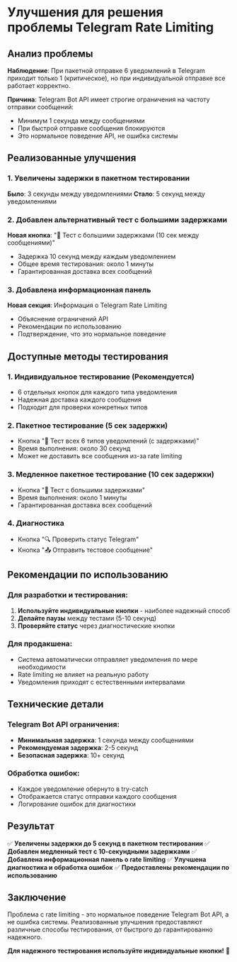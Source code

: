 # Улучшения для решения проблемы Telegram Rate Limiting

## Анализ проблемы

**Наблюдение**: При пакетной отправке 6 уведомлений в Telegram приходит только 1 (критическое), но при индивидуальной отправке все работает корректно.

**Причина**: Telegram Bot API имеет строгие ограничения на частоту отправки сообщений:
- Минимум 1 секунда между сообщениями
- При быстрой отправке сообщения блокируются
- Это нормальное поведение API, не ошибка системы

## Реализованные улучшения

### 1. Увеличены задержки в пакетном тестировании

**Было**: 3 секунды между уведомлениями
**Стало**: 5 секунд между уведомлениями

### 2. Добавлен альтернативный тест с большими задержками

**Новая кнопка**: "🐌 Тест с большими задержками (10 сек между сообщениями)"
- Задержка 10 секунд между каждым уведомлением
- Общее время тестирования: около 1 минуты
- Гарантированная доставка всех сообщений

### 3. Добавлена информационная панель

**Новая секция**: Информация о Telegram Rate Limiting
- Объяснение ограничений API
- Рекомендации по использованию
- Подтверждение, что это нормальное поведение

## Доступные методы тестирования

### 1. Индивидуальное тестирование (Рекомендуется)
- 6 отдельных кнопок для каждого типа уведомления
- Надежная доставка каждого сообщения
- Подходит для проверки конкретных типов

### 2. Пакетное тестирование (5 сек задержки)
- Кнопка "🚀 Тест всех 6 типов уведомлений (с задержками)"
- Время выполнения: около 30 секунд
- Может не доставить все сообщения из-за rate limiting

### 3. Медленное пакетное тестирование (10 сек задержки)
- Кнопка "🐌 Тест с большими задержками"
- Время выполнения: около 1 минуты
- Гарантированная доставка всех сообщений

### 4. Диагностика
- Кнопка "🔍 Проверить статус Telegram"
- Кнопка "📤 Отправить тестовое сообщение"

## Рекомендации по использованию

### Для разработки и тестирования:
1. **Используйте индивидуальные кнопки** - наиболее надежный способ
2. **Делайте паузы** между тестами (5-10 секунд)
3. **Проверяйте статус** через диагностические кнопки

### Для продакшена:
- Система автоматически отправляет уведомления по мере необходимости
- Rate limiting не влияет на реальную работу
- Уведомления приходят с естественными интервалами

## Технические детали

### Telegram Bot API ограничения:
- **Минимальная задержка**: 1 секунда между сообщениями
- **Рекомендуемая задержка**: 2-5 секунд
- **Безопасная задержка**: 10+ секунд

### Обработка ошибок:
- Каждое уведомление обернуто в try-catch
- Отображается статус отправки каждого сообщения
- Логирование ошибок для диагностики

## Результат

✅ **Увеличены задержки до 5 секунд в пакетном тестировании**
✅ **Добавлен медленный тест с 10-секундными задержками**
✅ **Добавлена информационная панель о rate limiting**
✅ **Улучшена диагностика и обработка ошибок**
✅ **Предоставлены рекомендации по использованию**

## Заключение

Проблема с rate limiting - это нормальное поведение Telegram Bot API, а не ошибка системы. Реализованные улучшения предоставляют различные способы тестирования, от быстрого до гарантированно надежного.

**Для надежного тестирования используйте индивидуальные кнопки!** 🎯
